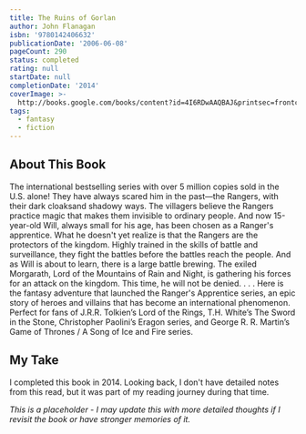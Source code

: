 ```yaml
---
title: The Ruins of Gorlan
author: John Flanagan
isbn: '9780142406632'
publicationDate: '2006-06-08'
pageCount: 290
status: completed
rating: null
startDate: null
completionDate: '2014'
coverImage: >-
  http://books.google.com/books/content?id=4I6RDwAAQBAJ&printsec=frontcover&img=1&zoom=1&source=gbs_api
tags:
  - fantasy
  - fiction
---
```


## About This Book

The international bestselling series with over 5 million copies sold in the U.S. alone! They have always scared him in the past—the Rangers, with their dark cloaksand shadowy ways. The villagers believe the Rangers practice magic that makes them invisible to ordinary people. And now 15-year-old Will, always small for his age, has been chosen as a Ranger's apprentice. What he doesn't yet realize is that the Rangers are the protectors of the kingdom. Highly trained in the skills of battle and surveillance, they fight the battles before the battles reach the people. And as Will is about to learn, there is a large battle brewing. The exiled Morgarath, Lord of the Mountains of Rain and Night, is gathering his forces for an attack on the kingdom. This time, he will not be denied. . . . Here is the fantasy adventure that launched the Ranger's Apprentice series, an epic story of heroes and villains that has become an international phenomenon. Perfect for fans of J.R.R. Tolkien’s Lord of the Rings, T.H. White’s The Sword in the Stone, Christopher Paolini’s Eragon series, and George R. R. Martin’s Game of Thrones / A Song of Ice and Fire series.

## My Take

I completed this book in 2014. Looking back, I don't have detailed notes from this read, but it was part of my reading journey during that time.

*This is a placeholder - I may update this with more detailed thoughts if I revisit the book or have stronger memories of it.*
